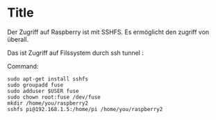 Title
===

Der Zugriff auf Raspberry ist mit SSHFS. Es ermöglicht den zugriff von überall.

Das ist Zugriff auf Filssystem durch ssh tunnel :  

Command: 

```
sudo apt-get install sshfs
sudo groupadd fuse
sudo adduser $USER fuse
sudo chown root:fuse /dev/fuse
mkdir /home/you/raspberry2
sshfs pi@192.168.1.5:/home/pi /home/you/raspberry2
```

